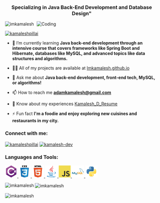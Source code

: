 <h3 align="center">Specializing in Java Back-End Development and Database Design"</h3>
<img align="right" alt="Coding" width="400" src="https://media.licdn.com/dms/image/C4E12AQF4fIBtY1na8A/article-cover_image-shrink_720_1280/0/1632149528981?e=2147483647&v=beta&t=NUVx2I-0NXWnD55Lr0MRLs9YQEVFJxvV-Xe-dn7qthE">

<p align="left"> <img src="https://komarev.com/ghpvc/?username=imkamalesh&label=Profile%20views&color=0e75b6&style=flat" alt="imkamalesh" /> </p>

<p align="left"> <a href="https://twitter.com/kamaleshpillai" target="blank"><img src="https://img.shields.io/twitter/follow/kamaleshpillai?logo=twitter&style=for-the-badge" alt="kamaleshpillai" /></a> </p>

- 🌱 I’m currently learning **Java back-end development through an intensive course that covers frameworks like Spring Boot and Hibernate, databases like MySQL, and advanced topics like data structures and algorithms.**

- 👨‍💻 All of my projects are available at [Imkamalesh.github.io](Imkamalesh.github.io)

- 💬 Ask me about **Java back-end development, front-end tech, MySQL, or algorithms!**

- 📫 How to reach me **adamkamalesh@gmail.com**

- 📄 Know about my experiences [Kamalesh_D_Resume](https://drive.google.com/file/d/1pd0Qed8wGP-gXLgnuRNR9hD-OjBYpPyD/view)

- ⚡ Fun fact **I'm a foodie and enjoy exploring new cuisines and restaurants in my city.**

<h3 align="left">Connect with me:</h3>
<p align="left">
<a href="https://twitter.com/kamaleshpillai" target="blank"><img align="center" src="https://raw.githubusercontent.com/rahuldkjain/github-profile-readme-generator/master/src/images/icons/Social/twitter.svg" alt="kamaleshpillai" height="30" width="40" /></a>
<a href="https://linkedin.com/in/kamalesh-dev" target="blank"><img align="center" src="https://raw.githubusercontent.com/rahuldkjain/github-profile-readme-generator/master/src/images/icons/Social/linked-in-alt.svg" alt="kamalesh-dev" height="30" width="40" /></a>
</p>

<h3 align="left">Languages and Tools:</h3>
<p align="left"> <a href="https://www.w3schools.com/cs/" target="_blank" rel="noreferrer"> <img src="https://raw.githubusercontent.com/devicons/devicon/master/icons/csharp/csharp-original.svg" alt="csharp" width="40" height="40"/> </a> <a href="https://www.w3schools.com/css/" target="_blank" rel="noreferrer"> <img src="https://raw.githubusercontent.com/devicons/devicon/master/icons/css3/css3-original-wordmark.svg" alt="css3" width="40" height="40"/> </a> <a href="https://www.w3.org/html/" target="_blank" rel="noreferrer"> <img src="https://raw.githubusercontent.com/devicons/devicon/master/icons/html5/html5-original-wordmark.svg" alt="html5" width="40" height="40"/> </a> <a href="https://www.java.com" target="_blank" rel="noreferrer"> <img src="https://raw.githubusercontent.com/devicons/devicon/master/icons/java/java-original.svg" alt="java" width="40" height="40"/> </a> <a href="https://developer.mozilla.org/en-US/docs/Web/JavaScript" target="_blank" rel="noreferrer"> <img src="https://raw.githubusercontent.com/devicons/devicon/master/icons/javascript/javascript-original.svg" alt="javascript" width="40" height="40"/> </a> <a href="https://www.mysql.com/" target="_blank" rel="noreferrer"> <img src="https://raw.githubusercontent.com/devicons/devicon/master/icons/mysql/mysql-original-wordmark.svg" alt="mysql" width="40" height="40"/> </a> <a href="https://www.python.org" target="_blank" rel="noreferrer"> <img src="https://raw.githubusercontent.com/devicons/devicon/master/icons/python/python-original.svg" alt="python" width="40" height="40"/> </a> </p>

<p><img align="left" src="https://github-readme-stats.vercel.app/api/top-langs?username=imkamalesh&show_icons=true&locale=en&layout=compact" alt="imkamalesh" /></p>

<p>&nbsp;<img align="center" src="https://github-readme-stats.vercel.app/api?username=imkamalesh&show_icons=true&locale=en" alt="imkamalesh" /></p>

<p><img align="center" src="https://github-readme-streak-stats.herokuapp.com/?user=imkamalesh&theme=dark" alt="imkamalesh" /></p>

